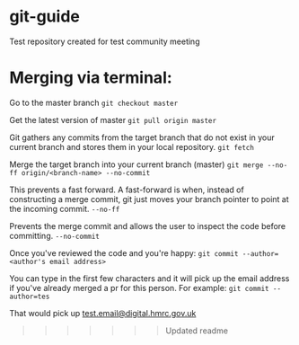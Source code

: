 # git-guide

Test repository created for test community meeting

# Merging via terminal: 

Go to the master branch
```git checkout master```

Get the latest version of master
```git pull origin master```

Git gathers any commits from the target branch that do not exist in your current branch and stores them in your local repository.
```git fetch```
   
Merge the target branch into your current branch (master)
```git merge --no-ff origin/<branch-name> --no-commit```

This prevents a fast forward. A fast-forward is when, instead of constructing a merge commit, git just moves your branch pointer to point at the incoming commit. 
```--no-ff```

Prevents the merge commit and allows the user to inspect the code before committing.
```--no-commit```

Once you've reviewed the code and you're happy:
```git commit --author=<author's email address>```

You can type in the first few characters and it will pick up the email address if you've already merged a pr for this person.
For example:
```git commit --author=tes```

That would pick up test.email@digital.hmrc.gov.uk

>>>>>>> Updated readme
